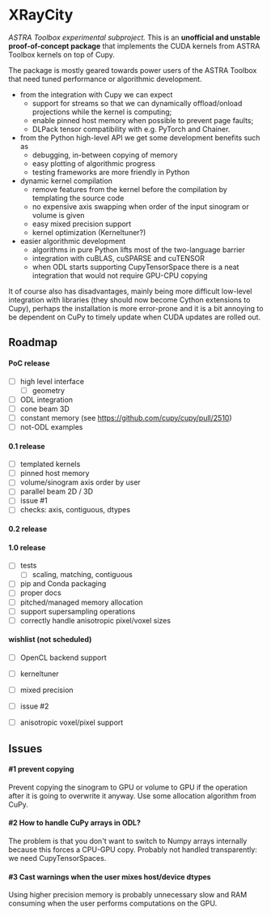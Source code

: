 # XRayCity
_ASTRA Toolbox experimental subproject._ 
This is an **unofficial and unstable proof-of-concept package** that implements the CUDA kernels from ASTRA Toolbox kernels on top of Cupy.

The package is mostly geared towards power users of the ASTRA Toolbox that need tuned performance or algorithmic development. 
 - from the integration with Cupy we can expect
    - support for streams so that we can dynamically offload/onload projections while the kernel is computing;
    - enable pinned host memory when possible to prevent page faults;
    - DLPack tensor compatibility with e.g. PyTorch and Chainer.
 -  from the Python high-level API we get some development benefits such as
    - debugging, in-between copying of memory 
    - easy plotting of algorithmic progress
    - testing frameworks are more friendly in Python
 - dynamic kernel compilation
   - remove features from the kernel before the compilation by templating the source code
   - no expensive axis swapping when order of the input sinogram or volume is given
   - easy mixed precision support
   - kernel optimization (Kerneltuner?)
 - easier algorithmic development
   - algorithms in pure Python lifts most of the two-language barrier
   - integration with cuBLAS, cuSPARSE and cuTENSOR
   - when ODL starts supporting CupyTensorSpace there is a neat integration that would not require GPU-CPU copying

It of course also has disadvantages, mainly being more difficult low-level integration with libraries (they should now
become Cython extensions to Cupy), perhaps the installation is more error-prone and it is a bit annoying to be
dependent on CuPy to timely update when CUDA updates are rolled out.

## Roadmap
#### PoC release
 - [ ] high level interface
    - [ ] geometry
 - [ ] ODL integration
 - [ ] cone beam 3D
 - [ ] constant memory (see https://github.com/cupy/cupy/pull/2510)
 - [ ] not-ODL examples 

#### 0.1 release
 - [ ] templated kernels
 - [ ] pinned host memory
 - [ ] volume/sinogram axis order by user
 - [ ] parallel beam 2D / 3D
 - [ ] issue #1
 - [ ] checks: axis, contiguous, dtypes

#### 0.2 release

#### 1.0 release
 - [ ] tests   
   - [ ] scaling, matching, contiguous
 - [ ] pip and Conda packaging
 - [ ] proper docs 
 - [ ] pitched/managed memory allocation 
 - [ ] support supersampling operations
 - [ ] correctly handle anisotropic pixel/voxel sizes
 
#### wishlist (not scheduled)
 - [ ] OpenCL backend support
 - [ ] kerneltuner 
 - [ ] mixed precision
 - [ ] issue #2
 - [ ] anisotropic voxel/pixel support

 
## Issues
#### #1 prevent copying 
Prevent copying the sinogram to GPU or volume to GPU if the operation 
after it is going to overwrite it anyway. Use some allocation algorithm
from CuPy.

#### #2 How to handle CuPy arrays in ODL?
The problem is that you don't want to switch to Numpy arrays internally
because this forces a CPU-GPU copy.
Probably not handled transparently: we need CupyTensorSpaces.

#### #3 Cast warnings when the user mixes host/device dtypes
Using higher precision memory is probably unnecessary slow and RAM consuming
when the user performs computations on the GPU.
 